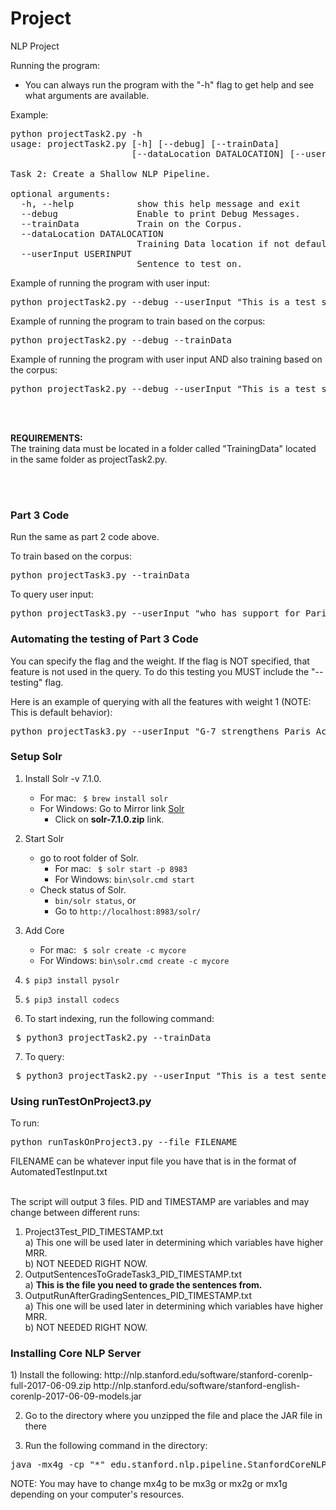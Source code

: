 # Project
NLP Project

Running the program:
- You can always run the program with the "-h" flag to get help and see what arguments are available.

Example:
<pre>
python projectTask2.py -h
usage: projectTask2.py [-h] [--debug] [--trainData]
                       [--dataLocation DATALOCATION] [--userInput USERINPUT]

Task 2: Create a Shallow NLP Pipeline.

optional arguments:
  -h, --help            show this help message and exit
  --debug               Enable to print Debug Messages.
  --trainData           Train on the Corpus.
  --dataLocation DATALOCATION
                        Training Data location if not default.
  --userInput USERINPUT
                        Sentence to test on.
</pre>                        


Example of running the program with user input:<br />
<pre>python projectTask2.py --debug --userInput "This is a test sentence. How do you do? This is a third sentence."</pre>


Example of running the program to train based on the corpus:<br />
<pre>python projectTask2.py --debug --trainData</pre>


Example of running the program with user input AND also training based on the corpus:<br />
<pre>python projectTask2.py --debug --userInput "This is a test sentence. How do you do? This is a third sentence." --trainData</pre>

<br /><br />

<p>
  <b>REQUIREMENTS:</b><br />
  The training data must be located in a folder called "TrainingData" located in the same folder as projectTask2.py.
</p>

<br /><br />


### Part 3 Code
Run the same as part 2 code above.

To train based on the corpus:<br />
<pre>python projectTask3.py --trainData</pre>

To query user input:<br />
<pre>python projectTask3.py --userInput "who has support for Paris Accord"</pre>


### Automating the testing of Part 3 Code
You can specify the flag and the weight.  If the flag is NOT specified, that feature is not used in the query.
To do this testing you MUST include the "--testing" flag.

Here is an example of querying with all the features with weight 1 (NOTE: This is default behavior):<br />
<pre>python projectTask3.py --userInput "G-7 strengthens Paris Accord" --testing --sentenceFlag --sentenceWeight 1 --lemmaFlag --lemmaWeight 1 --stemFlag --stemWeight 1 --posTagFlag --posTagWeight 1 --headWordFlag --headWordWeight 1 --hypernymFlag --hypernymWeight 1 --hyponymFlag --hyponymWeight 1 --meronymFlag --meronymWeight 1 --holonymFlag --holonymWeight 1</pre>



### Setup Solr

1. Install Solr -v 7.1.0.
    * For mac: ``` $ brew install solr```
    * For Windows: Go to Mirror link [Solr](http://apache.mirrors.pair.com/lucene/solr/7.1.0)
      * Click on **solr-7.1.0.zip** link.

2. Start Solr
    * go to root folder of Solr.
      * For mac: ``` $ solr start -p 8983```
      * For Windows: ```bin\solr.cmd start```
    * Check status of Solr.
      * ```bin/solr status```, or
      * Go to ```http://localhost:8983/solr/```

3. Add Core
    * For mac: ``` $ solr create -c mycore```
    * For Windows: ```bin\solr.cmd create -c mycore```

4. ```$ pip3 install pysolr```

5. ```$ pip3 install codecs```

6. To start indexing, run the following command:</br>
<pre> $ python3 projectTask2.py --trainData </pre>

7. To query:</br>
<pre> $ python3 projectTask2.py --userInput "This is a test sentence. How do you do? This is a third sentence." </pre>





### Using runTestOnProject3.py
To run:<br />
<pre>python runTaskOnProject3.py --file FILENAME</pre>
FILENAME can be whatever input file you have that is in the format of AutomatedTestInput.txt<br /><br />


The script will output 3 files.  PID and TIMESTAMP are variables and may change between different runs:<br />
1) Project3Test_PID_TIMESTAMP.txt<br />
    a) This one will be used later in determining which variables have higher MRR.<br />
    b) NOT NEEDED RIGHT NOW.<br />
2) OutputSentencesToGradeTask3_PID_TIMESTAMP.txt<br />
    a) <b>This is the file you need to grade the sentences from.</b><br />
3) OutputRunAfterGradingSentences_PID_TIMESTAMP.txt<br />
    a) This one will be used later in determining which variables have higher MRR.<br />
    b) NOT NEEDED RIGHT NOW.<br />



### Installing Core NLP Server
<p>1) Install the following:
http://nlp.stanford.edu/software/stanford-corenlp-full-2017-06-09.zip
http://nlp.stanford.edu/software/stanford-english-corenlp-2017-06-09-models.jar

2) Go to the directory where you unzipped the file and place the JAR file in there

3) Run the following command in the directory: 
<pre>java -mx4g -cp "*" edu.stanford.nlp.pipeline.StanfordCoreNLPServer -port 9000 -timeout 15000</pre>

NOTE: You may have to change mx4g to be mx3g or mx2g or mx1g depending on your computer's resources.

</p>
